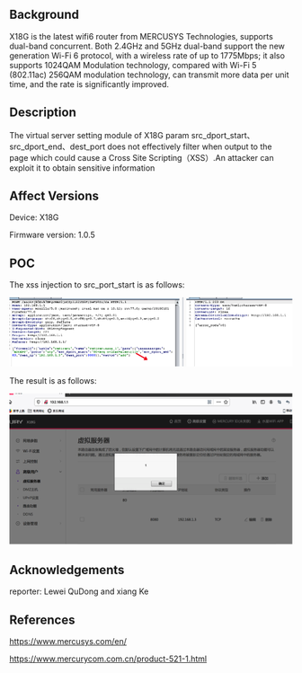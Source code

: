 ## Background

X18G is the latest wifi6 router from MERCUSYS Technologies, supports dual-band concurrent. Both 2.4GHz and 5GHz dual-band support the new generation Wi-Fi 6 protocol, with a wireless rate of up to 1775Mbps; it also supports 1024QAM Modulation technology, compared with Wi-Fi 5 (802.11ac) 256QAM modulation technology, can transmit more data per unit time, and the rate is significantly improved.

## Description

The virtual server setting module of X18G param src_dport_start、src_dport_end、dest_port does not effectively filter when output to the page which could cause a Cross Site Scripting（XSS）.An attacker can exploit it to obtain sensitive information


## Affect Versions

Device: X18G

Firmware version: 1.0.5

## POC
The xss injection to src_port_start is as follows:

![avatar](./picture/set_xss_payload_poc.png)

The result is as follows:

![avatar](./picture/get_xss_result.png)

## Acknowledgements
reporter:  Lewei QuDong and xiang Ke

## References
https://www.mercusys.com/en/

https://www.mercurycom.com.cn/product-521-1.html